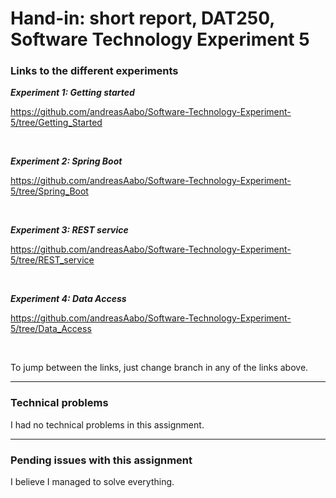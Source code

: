 <h1> Hand-in: short report, DAT250, Software Technology Experiment 5 </h1>


<h3> Links to the different experiments </h3>

***Experiment 1: Getting started***

https://github.com/andreasAabo/Software-Technology-Experiment-5/tree/Getting_Started

<br>

***Experiment 2: Spring Boot***

https://github.com/andreasAabo/Software-Technology-Experiment-5/tree/Spring_Boot

<br>

***Experiment 3: REST service***

https://github.com/andreasAabo/Software-Technology-Experiment-5/tree/REST_service

<br>

***Experiment 4: Data Access***

https://github.com/andreasAabo/Software-Technology-Experiment-5/tree/Data_Access

<br>

To jump between the links, just change branch in any of the links above.

---

<h3> Technical problems </h3>

I had no technical problems in this assignment.

---

<h3>  Pending issues with this assignment  </h3>

I believe I managed to solve everything.

